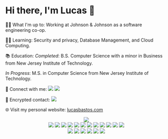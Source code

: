 # Hi there, I'm Lucas 👋

👨‍💻 What I'm up to: Working at Johnson & Johnson as a software engineering co-op.

👨‍🏫 Learning: Security and privacy, Database Management, and Cloud Computing.

📚 Education: *Completed*: B.S. Computer Science with a minor in Business from New Jersey Institute of Technology.

*In Progress*: M.S. in Computer Science from New Jersey Institute of Technology.

🤝 Connect with me: <a target="_blank" rel="noopener noreferrer" href='https://linkedin.com/in/lucaspbastos'><img src='https://img.shields.io/badge/-linkedin-0A66C2?logo=linkedin&style=for-the-badge&logoColor=white'></a> <a target="_blank" rel="noopener noreferrer" href='mailto:lucas@lucasbastos.com'><img src='https://img.shields.io/badge/-✉️%20lucas@lucasbastos.com-1D7BF3?&style=for-the-badge&logoColor=white'></a>

🔐 Encrypted contact: <a target="_blank" rel="noopener noreferrer" href='https://keys.openpgp.org/search?q=lucas%40lucasbastos.com'><img src='https://img.shields.io/badge/-OpenPGP/GPG-0093DD?logo=gnu-privacy-guard&style=for-the-badge&logoColor=white'></a>

🌐 Visit my personal website: [lucasbastos.com](https://lucasbastos.com)

<p align='center'>
    <img src='https://github-readme-stats.vercel.app/api/top-langs/?username=lucaspbastos&layout=compact'>
    <br>
    <img src='https://img.shields.io/badge/-HTML-E34F26?logo=html5&style=for-the-badge&logoColor=white'>
    <img src='https://img.shields.io/badge/-CSS-1572B6?logo=css3&style=for-the-badge&logoColor=white'>
    <img src='https://img.shields.io/badge/-javascript-F7DF1E?logo=javascript&style=for-the-badge&logoColor=black'>
    <img src='https://img.shields.io/badge/-python-3776AB?logo=python&style=for-the-badge&logoColor=white'>
    <img src='https://img.shields.io/badge/-PHP-777BB4?logo=php&style=for-the-badge&logoColor=white'>
    <img src='https://img.shields.io/badge/-C-A8B9CC?logo=c&style=for-the-badge&logoColor=black'>  
    <img src='https://img.shields.io/badge/-C%2B%2B-00599C?logo=c%2B%2B&style=for-the-badge&logoColor=white'>
    <img src='https://img.shields.io/badge/-java-007396?logo=java&style=for-the-badge&logoColor=white'>
    <img src='https://img.shields.io/badge/-Solidity-363636?logo=solidity&style=for-the-badge&logoColor=white'>
    <img src='https://img.shields.io/badge/-swift-FA7343?logo=swift&style=for-the-badge&logoColor=white'>
    <img src='https://img.shields.io/badge/-groovy-4298B8?logo=apache-groovy&style=for-the-badge&logoColor=white'>
    <img src='https://img.shields.io/badge/-bash-4EAA25?logo=gnu-bash&style=for-the-badge&logoColor=white'>
    <br>
    <img src='https://img.shields.io/badge/-node.js-339933?logo=nodedotjs&style=for-the-badge&logoColor=white'>
    <img src='https://img.shields.io/badge/-react-61DAFB?logo=react&style=for-the-badge&logoColor=black'>
    <img src='https://img.shields.io/badge/-django-092E20?logo=django&style=for-the-badge&logoColor=white'>
    <img src='https://img.shields.io/badge/-heroku-430098?logo=heroku&style=for-the-badge&logoColor=white'>
    <img src='https://img.shields.io/badge/-docker-2496ED?logo=docker&style=for-the-badge&logoColor=white'>
    <img src='https://img.shields.io/badge/-kubernetes-326CE5?logo=kubernetes&style=for-the-badge&logoColor=white'>
</p>